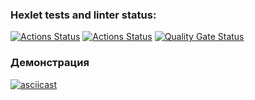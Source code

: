 ### Hexlet tests and linter status:
[![Actions Status](https://github.com/Korjick/python-project-50/actions/workflows/hexlet-check.yml/badge.svg)](https://github.com/Korjick/python-project-50/actions)
[![Actions Status](https://github.com/Korjick/python-project-50/actions/workflows/pyci.yml/badge.svg)](https://github.com/Korjick/python-project-50/actions)
[![Quality Gate Status](https://sonarcloud.io/api/project_badges/measure?project=Korjick_python-project-50&metric=alert_status)](https://sonarcloud.io/summary/new_code?id=Korjick_python-project-50)

### Демонстрация

[![asciicast](https://asciinema.org/a/740332.svg)](https://asciinema.org/a/740332)
